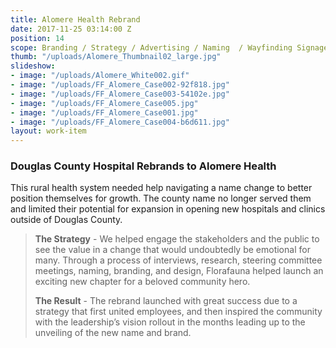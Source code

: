 ```yaml
---
title: Alomere Health Rebrand
date: 2017-11-25 03:14:00 Z
position: 14
scope: Branding / Strategy / Advertising / Naming  / Wayfinding Signage
thumb: "/uploads/Alomere_Thumbnail02_large.jpg"
slideshow:
- image: "/uploads/Alomere_White002.gif"
- image: "/uploads/FF_Alomere_Case002-92f818.jpg"
- image: "/uploads/FF_Alomere_Case003-54102e.jpg"
- image: "/uploads/FF_Alomere_Case005.jpg"
- image: "/uploads/FF_Alomere_Case001.jpg"
- image: "/uploads/FF_Alomere_Case004-b6d611.jpg"
layout: work-item
---
```


### Douglas County Hospital Rebrands to Alomere Health

This rural health system needed help navigating a name change to better position themselves for growth. The county name no longer served them and limited their potential  for expansion in opening new hospitals and clinics outside of Douglas County.

> **The Strategy** - We helped engage the stakeholders and the public to see the value in a change that would undoubtedly be emotional for many. Through a process of interviews, research, steering committee meetings, naming, branding, and design, Florafauna helped launch an exciting new chapter for a beloved community hero.
>
> **The Result** - The rebrand launched with great success due to a strategy that first united employees, and then inspired the community with the leadership’s vision rollout in the months leading up to the unveiling of the new name and brand.